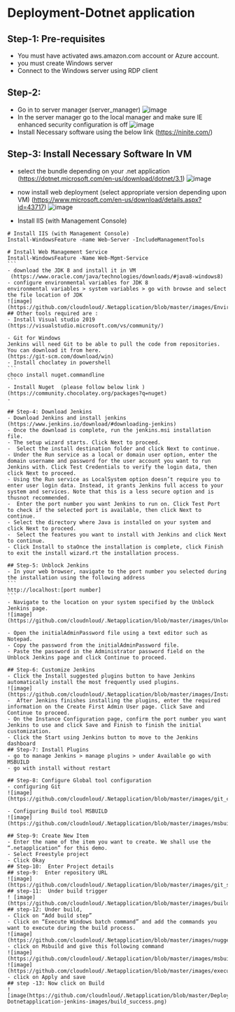 # Deployment-Dotnet application
## Step-1: Pre-requisites
- You must have activated aws.amazon.com account or Azure account.
- you must create Windows server 
- Connect to the Windows server using RDP client 
## Step-2: 
 - Go in to server manager (server_manager)
 ![image](https://github.com/cloudnloud/.Netapplication/blob/master/images/server_manager.png)
 - In the server manager go to the local manager and make sure IE enhanced security configuration is off 
 ![image](https://github.com/cloudnloud/.Netapplication/blob/master/images/IE_configuration.png)
- Install Necessary software using the below link 
(https://ninite.com/)
## Step-3: Install Necessary Software In VM
 -  select the bundle depending on your .net application
 (https://dotnet.microsoft.com/en-us/download/dotnet/3.1)
 ![image](https://github.com/cloudnloud/.Netapplication/blob/master/images/windows_hostingbundle.png)
 
 - now install web deployment (select appropriate version depending upon VM)
 (https://www.microsoft.com/en-us/download/details.aspx?id=43717)
  ![image](https://github.com/cloudnloud/.Netapplication/blob/master/images/webdeployment_64.png)
 -  Install IIS (with Management Console)
 ````
 # Install IIS (with Management Console)
Install-WindowsFeature -name Web-Server -IncludeManagementTools

# Install Web Management Service
Install-WindowsFeature -Name Web-Mgmt-Service
```
 - download the JDK 8 and install it in VM
  (https://www.oracle.com/java/technologies/downloads/#java8-windows8)
 - configure environmental variables for JDK 8 
environmental variables > system variables > go with browse and select the file location of JDK
 ![image](https://github.com/cloudnloud/.Netapplication/blob/master/images/Environmental_variables2.png)
 ## Other tools required are :
 - Install Visual studio 2019
 (https://visualstudio.microsoft.com/vs/community/)
 
- Git for Windows
Jenkins will need Git to be able to pull the code from repositories. You can download it from here.
 (https://git-scm.com/download/win)
- Install choclatey in powershell
```
choco install nuget.commandline
```
- Install Nuget  (please follow below link )
(https://community.chocolatey.org/packages?q=nuget)
-

 ## Step-4: Download Jenkins 
- Download Jenkins and install jenkins
 (https://www.jenkins.io/download/#downloading-jenkins)
- Once the download is complete, run the jenkins.msi installation file.
- The setup wizard starts. Click Next to proceed.
-  Select the install destination folder and click Next to continue.
- Under the Run service as a local or domain user option, enter the domain username and password for the user account you want to run Jenkins with. Click Test Credentials to verify the login data, then click Next to proceed.
- Using the Run service as LocalSystem option doesn’t require you to enter user login data. Instead, it grants Jenkins full access to your system and services. Note that this is a less secure option and is thusnot recommended.
-  Enter the port number you want Jenkins to run on. Click Test Port to check if the selected port is available, then click Next to continue.
- Select the directory where Java is installed on your system and click Next to proceed.
-  Select the features you want to install with Jenkins and click Next to continue.
- Click Install to staOnce the installation is complete, click Finish to exit the install wizard.rt the installation process.

## Step-5: Unblock Jenkins
- In your web browser, navigate to the port number you selected during the installation using the following address
```
http://localhost:[port number]
```
- Navigate to the location on your system specified by the Unblock Jenkins page.
 ![image](https://github.com/cloudnloud/.Netapplication/blob/master/images/Unlock_jenkins.png)

- Open the initialAdminPassword file using a text editor such as Notepad.
- Copy the password from the initialAdminPassword file.
- Paste the password in the Administrator password field on the Unblock Jenkins page and click Continue to proceed.
 
## Step-6: Customize Jenkins
- Click the Install suggested plugins button to have Jenkins automatically install the most frequently used plugins.
![image](https://github.com/cloudnloud/.Netapplication/blob/master/images/Install_suggestPlugin.png)
-  After Jenkins finishes installing the plugins, enter the required information on the Create First Admin User page. Click Save and Continue to proceed.
- On the Instance Configuration page, confirm the port number you want Jenkins to use and click Save and Finish to finish the initial customization.
- Click the Start using Jenkins button to move to the Jenkins dashboard
## Step-7: Install Plugins
- go to manage Jenkins > manage plugins > under Available go with MSBUILD
- go with install without restart

## Step-8: Configure Global tool configuration
- configuring Git 
![image](https://github.com/cloudnloud/.Netapplication/blob/master/images/git_configure.png)

- Configuring Build tool MSBUILD
![image](https://github.com/cloudnloud/.Netapplication/blob/master/images/msbuild_configure.png)

## Step-9: Create New Item
- Enter the name of the item you want to create. We shall use the “.netapplication” for this demo.
- Select Freestyle project
- Click Okay
## Step-10:  Enter Project details
## step-9:  Enter repository URL
![image](https://github.com/cloudnloud/.Netapplication/blob/master/images/git_scm.png)
## step-11:  Under build trigger 
! [image](https://github.com/cloudnloud/.Netapplication/blob/master/images/buildtrigger_image.png)
## step-12: Under build,
- Click on “Add build step”
- Click on “Execute Windows batch command” and add the commands you want to execute during the build process.
![image] (https://github.com/cloudnloud/.Netapplication/blob/master/images/nugget_image.png)
- click on Msbuild and give this following command 
![image](https://github.com/cloudnloud/.Netapplication/blob/master/images/msbuild_file.png)
![image](https://github.com/cloudnloud/.Netapplication/blob/master/images/executecommand.png)
- click on Apply and save
## step -13: Now click on Build 
![image(https://github.com/cloudnloud/.Netapplication/blob/master/Deployment-Dotnetapplication-jenkins-images/build_success.png)




     






